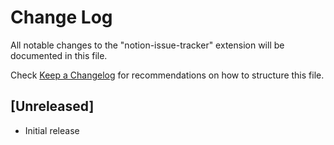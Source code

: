 # Change Log

All notable changes to the "notion-issue-tracker" extension will be documented in this file.

Check [Keep a Changelog](http://keepachangelog.com/) for recommendations on how to structure this file.

## [Unreleased]

- Initial release